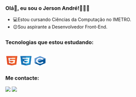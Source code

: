 ### Olá👋, eu sou o Jerson André!👨🏾‍🦱

- 💻Estou cursando Ciências da Computação no IMETRO.
- 😉Sou aspirante a Desenvolvedor Front-End.
##
  
### Tecnologias que estou estudando:
<div style="display: inline_block"><br>
  <img align="center" alt="Jerson-HTML" height="30" width="40" src="https://raw.githubusercontent.com/devicons/devicon/master/icons/html5/html5-original.svg">
  <img align="center" alt="Jerson-CSS" height="30" width="40" src="https://raw.githubusercontent.com/devicons/devicon/master/icons/css3/css3-original.svg">
  <img align="center" alt="Jerson-C" height="30" width="40" src="https://raw.githubusercontent.com/devicons/devicon/master/icons/c/c-original.svg">       
</div>

##

### Me contacte:
<div> 
  <a href = "mailto:alkimistakillas@gmail.com"><img src="https://img.shields.io/badge/-Gmail-%23333?style=for-the-badge&logo=gmail&logoColor=white" target="_blank"></a>
  <a href="https://www.linkedin.com/in/jerson-andré-4a3925186" target="_blank"><img src="https://img.shields.io/badge/-LinkedIn-%230077B5?style=for-the-badge&logo=linkedin&logoColor=white" target="_blank"></a> 
</div>
